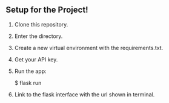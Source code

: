 ## Setup for the Project!

1. Clone this repository.

2. Enter the directory.

3. Create a new virtual environment with the requirements.txt.

4. Get your API key.

5. Run the app:

   $ flask run

6. Link to the flask interface with the url shown in terminal.
